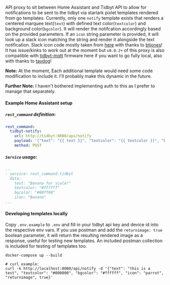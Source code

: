 API proxy to sit between Home Assistant and Tidbyt API to allow for notifications to be sent to the tidbyt via starlark pixlet templates rendered from go templates.  Currently, only one `notify` template exists that renders a centered marquee text(`text`) with defined text color(`textcolor`) and background color(`bgcolor`).  It will render the notifcation accordingly based on the provided parameters.  If an `icon` string parameter is provided, it will look up a slack icon matching the string and render it alongside the text notification. Slack icon code mostly taken from [here](https://github.com/tidbyt/community/tree/main/apps/randomslackmoji) with thanks to [btjones](https://github.com/btjones/)!
It has issue/kinks to work out at the moment but `v0.0.2+` of this proxy is also compatible with [tidbyt-mqtt](https://github.com/tavdog/tidbyt-mqtt) firmware here if you want to go fully local, also with thanks to [tavdog](https://github.com/tavdog/)!

**Note:** At the moment, Each additional template would need some code modification to include it.  I'll probably make this dynamic in the future.

**Further Note:** I haven't bothered implementing auth to this as I prefer to manage that separately.

#### Example Home Assistant setup

#####  `rest_command` definition:
```yaml
rest_command:
  tidbyt-notify:
    url: http://tidbyt:8080/api/notify
    payload: '{"text": "{{ text }}", "textcolor": "{{ textcolor }}", "bgcolor": "{{ bgcolor }}", "icon": "{{ icon }}"}'
    method: POST
```

#####  `Service` usage:
```yaml
...
- service: rest_command.tidbyt
  data:
    text: "Banana for scale!"
    textcolor: "#ffffff"
    bgcolor: "#00ff00"
    icon: "Banana"    
...
```

#### Developing templates locally
Copy `.env.example` to `.env` and fill in your tidbyt api key and device id into the respective env vars.
If you use postman and add the `returnimage: true` boolean parameter, it will return the resulting rendered image as a response, useful for testing new templates.  An included postman collection is included for testing of templates too.

```
docker-compose up --build

# curl example:
curl -k http://localhost:8080/api/notify -d '{"text": "this is a test", "textcolor": "#000000", "bgcolor": "#ffffff", "icon": "parrot", "returnimage", true}'
```

